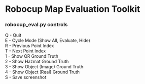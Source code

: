 # Robocup Map Evaluation Toolkit  

### robocup_eval.py controls  
Q - Quit  
E - Cycle Mode (Show All, Evaluate, Hide)  
R - Previous Point Index  
T - Next Point Index  
1 - Show QR Ground Truth  
2 - Show Hazmat Ground Truth  
3 - Show Object (Image) Ground Truth  
4 - Show Object (Real) Ground Truth  
S - Save screenshot  
